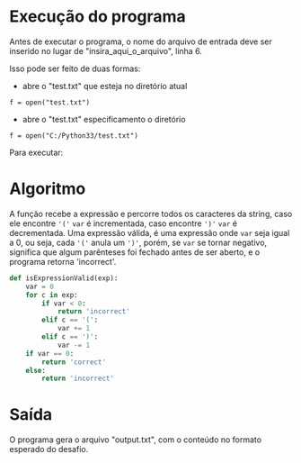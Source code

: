 # Execução do programa

Antes de executar o programa, o nome do arquivo de entrada deve ser inserido no lugar de "insira_aqui_o_arquivo", linha 6.

Isso pode ser feito de duas formas:
* abre o "test.txt" que esteja no diretório atual
```
f = open("test.txt")
```

* abre o "test.txt" especificamento o diretório
```
f = open("C:/Python33/test.txt")
```
Para executar: 


# Algoritmo

A função recebe a expressão e percorre todos os caracteres da string, caso ele encontre ```'('``` ```var``` é incrementada, caso encontre ```')'``` ```var``` é decrementada. 
Uma expressão válida, é uma expressão onde ```var``` seja igual a 0, ou seja, cada ```'('``` anula um ```')'```, porém, se ```var``` se tornar negativo, significa que algum parênteses foi fechado antes de ser aberto, e o programa retorna 'incorrect'.

```python
def isExpressionValid(exp):
    var = 0
    for c in exp:
        if var < 0:
            return 'incorrect'
        elif c == '(':
            var += 1
        elif c == ')':
            var -= 1
    if var == 0:
        return 'correct'
    else:
        return 'incorrect'
```

# Saída

O programa gera o arquivo "output.txt", com o conteúdo no formato esperado do desafio.
